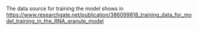 The data source for training the model shows in https://www.researchgate.net/publication/386099818_training_data_for_model_training_in_the_RNA_granule_model
